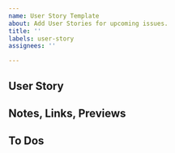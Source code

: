 ```yaml
---
name: User Story Template
about: Add User Stories for upcoming issues.
title: ''
labels: user-story
assignees: ''

---
```


## User Story


## Notes, Links, Previews


## To Dos
